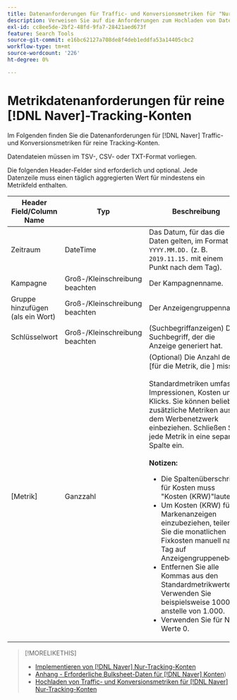 ```yaml
---
title: Datenanforderungen für Traffic- und Konversionsmetriken für "Nur-Tracking"-Konten [!DNL Naver]
description: Verweisen Sie auf die Anforderungen zum Hochladen von Daten für reine [!DNL Naver] Tracking-Konten.
exl-id: cc8ee5de-2bf2-48fd-9fa7-28421aed673f
feature: Search Tools
source-git-commit: e16bc62127a708de8f4deb1eddfa53a14405cbc2
workflow-type: tm+mt
source-wordcount: '226'
ht-degree: 0%

---
```


# Metrikdatenanforderungen für reine [!DNL Naver]-Tracking-Konten

Im Folgenden finden Sie die Datenanforderungen für [!DNL Naver] Traffic- und Konversionsmetriken für reine Tracking-Konten.

Datendateien müssen im TSV-, CSV- oder TXT-Format vorliegen.

Die folgenden Header-Felder sind erforderlich und optional. Jede Datenzeile muss einen täglich aggregierten Wert für mindestens ein Metrikfeld enthalten.

| Header Field/Column Name | Typ | Beschreibung |
| ---- | ---- | ---- |
| Zeitraum | DateTime | Das Datum, für das die Daten gelten, im Format `YYYY.MM.DD.` (z. B. `2019.11.15.` mit einem Punkt nach dem Tag). |
| Kampagne | Groß-/Kleinschreibung beachten | Der Kampagnenname. |
| Gruppe hinzufügen (als ein Wort) | Groß-/Kleinschreibung beachten | Der Anzeigengruppenname. |
| Schlüsselwort | Groß-/Kleinschreibung beachten | (Suchbegriffanzeigen) Der Suchbegriff, der die Anzeige generiert hat. |
| [Metrik] | Ganzzahl | (Optional) Die Anzahl der [für die Metrik, die ] misst.</br><br>Standardmetriken umfassen Impressionen, Kosten und Klicks. Sie können beliebige zusätzliche Metriken aus dem Werbenetzwerk einbeziehen. Schließen Sie jede Metrik in eine separate Spalte ein.<br><br><b>Notizen:</b><ul><li>Die Spaltenüberschrift für Kosten muss &quot;Kosten (KRW)&quot;lauten.</li><li>Um Kosten (KRW) für Markenanzeigen einzubeziehen, teilen Sie die monatlichen Fixkosten manuell nach Tag auf Anzeigengruppenebene.</li><li>Entfernen Sie alle Kommas aus den Standardmetrikwerten. Verwenden Sie beispielsweise 1000 anstelle von 1.000.</li><li>Verwenden Sie für Null-Werte 0.</li></ul> |

>[!MORELIKETHIS]
>
>* [Implementieren von [!DNL Naver] Nur-Tracking-Konten](/help/search-social-commerce/campaign-management/naver-tracking-only-account-implement.md)
>* [Anhang - Erforderliche Bulksheet-Daten für  [!DNL Naver] Konten](/help/search-social-commerce/campaign-management/bulksheets/bulksheet-data-formats/bulksheet-data-naver.md))
>* [Hochladen von Traffic- und Konversionsmetriken für  [!DNL Naver] Nur-Tracking-Konten](/help/search-social-commerce/tools/metrics-upload-tracking-campaigns/naver-tracking-campaigns-upload-metrics.md)
